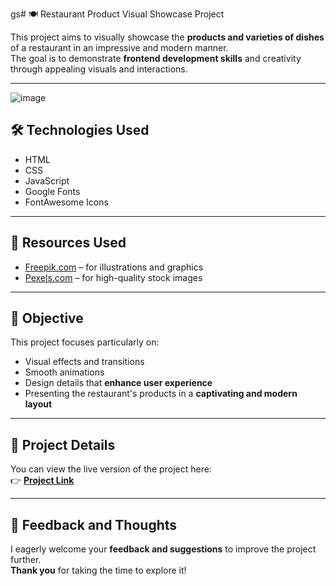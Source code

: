 gs# 🍽️ Restaurant Product Visual Showcase Project

This project aims to visually showcase the **products and varieties of dishes** of a restaurant in an impressive and modern manner.  
The goal is to demonstrate **frontend development skills** and creativity through appealing visuals and interactions.

---

![image](https://github.com/user-attachments/assets/56989036-e009-4e38-8677-1e2831fd8e03)


## 🛠️ Technologies Used
- HTML  
- CSS  
- JavaScript  
- Google Fonts  
- FontAwesome Icons  

---

## 📸 Resources Used
- [Freepik.com](https://www.freepik.com) – for illustrations and graphics  
- [Pexels.com](https://www.pexels.com) – for high-quality stock images  

---

## 🎯 Objective
This project focuses particularly on:
- Visual effects and transitions  
- Smooth animations  
- Design details that **enhance user experience**  
- Presenting the restaurant's products in a **captivating and modern layout**

---

## 🔗 Project Details
You can view the live version of the project here:  
👉 [**Project Link**](https://jihado-i.github.io/Food-Order/)

---

## 💬 Feedback and Thoughts
I eagerly welcome your **feedback and suggestions** to improve the project further.  
**Thank you** for taking the time to explore it!
